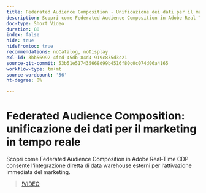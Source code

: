 ```yaml
---
title: Federated Audience Composition - Unificazione dei dati per il marketing in tempo reale
description: Scopri come Federated Audience Composition in Adobe Real-Time CDP consente l’integrazione diretta di data warehouse esterni per l’attivazione immediata del marketing.
doc-type: Short Video
duration: 88
index: false
hide: true
hidefromtoc: true
recommendations: noCatalog, noDisplay
exl-id: 3bb56992-4fcd-45db-84d4-919c835d3c21
source-git-commit: 53b51e517435668d99b4516f80c0c074d06a4165
workflow-type: tm+mt
source-wordcount: '56'
ht-degree: 0%

---
```


# Federated Audience Composition: unificazione dei dati per il marketing in tempo reale

Scopri come Federated Audience Composition in Adobe Real-Time CDP consente l’integrazione diretta di data warehouse esterni per l’attivazione immediata del marketing.

<!-- 62_S508_3442517_87_federated-audience-composition-unifying-data-for-realtime-marketing -->
>[!VIDEO](https://video.tv.adobe.com/v/3458196/?learn=on&enablevpops=true)
